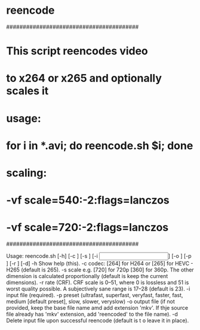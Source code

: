 # reencode

########################################
# This script reencodes video 
# to x264 or x265 and optionally scales it 
# usage:
# for i in *.avi; do reencode.sh $i; done
# scaling:
# -vf scale=540:-2:flags=lanczos
#  -vf scale=720:-2:flags=lanczos
########################################

Usage: reencode.sh [-h] [-c <codec>] [-s <scale>] [-i <input file>] [-o <output file>] [-p <preset>] [-r <rate>] [-d]
    -h Show help (this).
    -c codec: [264] for H264 or [265] for HEVC - H265 (default is 265).
    -s scale e.g. [720] for 720p [360] for 360p. The other dimension is calculated proportionally (default is keep the current dimensions).
    -r rate (CRF). CRF scale is 0–51, where 0 is lossless and 51 is worst quality possible. A subjectively sane range is 17–28 (default is 23). 
    -i input file (required).
    -p preset (ultrafast, superfast, veryfast, faster, fast, medium  [default preset], slow, slower, veryslow)
    -o output file (if not provided, keep the base file name amd add extension 'mkv'. If thje source file already has 'mkv' extension, add 'reencoded' to the file name).
    -d Delete input file upon successful reencode (default is t o leave it in place).

